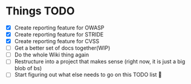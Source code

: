 # Things TODO

- [x] Create reporting feature for OWASP
- [x] Create reporting feature for STRIDE
- [x] Create reporting feature for CVSS
- [ ] Get a better set of docs together(WIP)
- [ ] Do the whole Wiki thing again
- [ ] Restructure into a project that makes sense (right now, it is just a big blob of bs)
- [ ] Start figuring out what else needs to go on this TODO list :rofl: